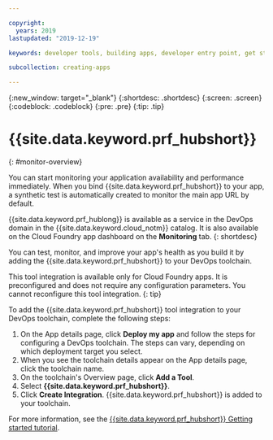 ```yaml
---

copyright:
  years: 2019
lastupdated: "2019-12-19"

keywords: developer tools, building apps, developer entry point, get started coding, DevOps, toolchain, monitoring, monitor, health

subcollection: creating-apps

---
```

{:new_window: target="_blank"}
{:shortdesc: .shortdesc}
{:screen: .screen}
{:codeblock: .codeblock}
{:pre: .pre}
{:tip: .tip}

# {{site.data.keyword.prf_hubshort}}
{: #monitor-overview}

You can start monitoring your application availability and performance immediately. When you bind {{site.data.keyword.prf_hubshort}} to your app, a synthetic test is automatically created to monitor the main app URL by default.

{{site.data.keyword.prf_hublong}} is available as a service in the DevOps domain in the {{site.data.keyword.cloud_notm}} catalog. It is also available on the Cloud Foundry app dashboard on the **Monitoring** tab. 
{: shortdesc}

You can test, monitor, and improve your app's health as you build it by adding the {{site.data.keyword.prf_hubshort}} to your DevOps toolchain.

This tool integration is available only for Cloud Foundry apps. It is preconfigured and does not require any configuration parameters. You cannot reconfigure this tool integration.
{: tip}

To add the {{site.data.keyword.prf_hubshort}} tool integration to your DevOps toolchain, complete the following steps:

1. On the App details page, click **Deploy my app** and follow the steps for configuring a DevOps toolchain. The steps can vary, depending on which deployment target you select.
2. When you see the toolchain details appear on the App details page, click the toolchain name.
3. On the toolchain's Overview page, click **Add a Tool**.
4. Select **{{site.data.keyword.prf_hubshort}}**.
5. Click **Create Integration**. {{site.data.keyword.prf_hubshort}} is added to your toolchain.

For more information, see the [{{site.data.keyword.prf_hubshort}} Getting started tutorial](/docs/services/AvailabilityMonitoring?topic=availability-monitoring-avmon_gettingstarted). 
